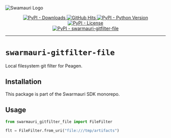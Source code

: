 ![Swamauri Logo](https://res.cloudinary.com/dbjmpekvl/image/upload/v1730099724/Swarmauri-logo-lockup-2048x757_hww01w.png)

<p align="center">
    <a href="https://pypi.org/project/swarmauri-gitfilter-file/">
        <img src="https://img.shields.io/pypi/dm/swarmauri-gitfilter-file" alt="PyPI - Downloads"/>
    </a>
    <a href="https://github.com/swarmauri/swarmauri-sdk/tree/main/pkgs/standards/swarmauri_gitfilter_file">
        <img src="https://hits.seeyoufarm.com/api/count/incr/badge.svg?url=https://github.com/swarmauri/swarmauri-sdk/tree/main/pkgs/standards/swarmauri_gitfilter_file&count_bg=%2379C83D&title_bg=%23555555&icon=&icon_color=%23E7E7E7&title=hits&edge_flat=false" alt="GitHub Hits"/>
    </a>
    <a href="https://pypi.org/project/swarmauri-gitfilter-file/">
        <img src="https://img.shields.io/pypi/pyversions/swarmauri-gitfilter-file" alt="PyPI - Python Version"/>
    </a>
    <a href="https://pypi.org/project/swarmauri-gitfilter-file/">
        <img src="https://img.shields.io/pypi/l/swarmauri-gitfilter-file" alt="PyPI - License"/>
    </a>
    <br />
    <a href="https://pypi.org/project/swarmauri-gitfilter-file/">
        <img src="https://img.shields.io/pypi/v/swarmauri-gitfilter-file?label=swarmauri-gitfilter-file&color=green" alt="PyPI - swarmauri-gitfilter-file"/>
    </a>
</p>

---

# `swarmauri-gitfilter-file`

Local filesystem git filter for Peagen.

## Installation

This package is part of the Swarmauri SDK monorepo.

## Usage

```python
from swarmauri_gitfilter_file import FileFilter

flt = FileFilter.from_uri("file:///tmp/artifacts")
```
